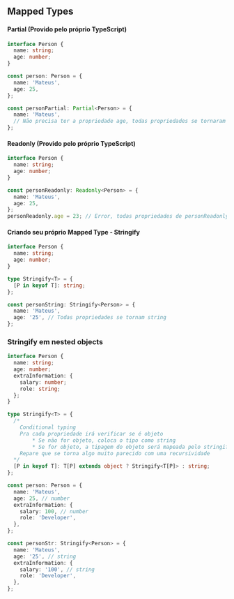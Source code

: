 ## Mapped Types

#### Partial (Provido pelo próprio TypeScript)

```typescript
interface Person {
  name: string;
  age: number;
}

const person: Person = {
  name: 'Mateus',
  age: 25,
};

const personPartial: Partial<Person> = {
  name: 'Mateus',
  // Nāo precisa ter a propriedade age, todas propriedades se tornaram opcionais com o uso do Partial
};
```

#### Readonly (Provido pelo próprio TypeScript)

```typescript
interface Person {
  name: string;
  age: number;
}

const personReadonly: Readonly<Person> = {
  name: 'Mateus',
  age: 25,
};
personReadonly.age = 23; // Error, todas propriedades de personReadonly sāo readonly (nāo podem ser alteradas)
```

#### Criando seu próprio Mapped Type - Stringify

```typescript
interface Person {
  name: string;
  age: number;
}

type Stringify<T> = {
  [P in keyof T]: string;
};

const personString: Stringify<Person> = {
  name: 'Mateus',
  age: '25', // Todas propriedades se tornam string
};
```

### Stringify em nested objects

```typescript
interface Person {
  name: string;
  age: number;
  extraInformation: {
    salary: number;
    role: string;
  };
}

type Stringify<T> = {
  /*
    Conditional typing
    Pra cada propriedade irá verificar se é objeto
        * Se nāo for objeto, coloca o tipo como string
        * Se for objeto, a tipagem do objeto será mapeada pelo stringify
    Repare que se torna algo muito parecido com uma recursividade
  */
  [P in keyof T]: T[P] extends object ? Stringify<T[P]> : string;
};

const person: Person = {
  name: 'Mateus',
  age: 25, // number
  extraInformation: {
    salary: 100, // number
    role: 'Developer',
  },
};

const personStr: Stringify<Person> = {
  name: 'Mateus',
  age: '25', // string
  extraInformation: {
    salary: '100', // string
    role: 'Developer',
  },
};
```
